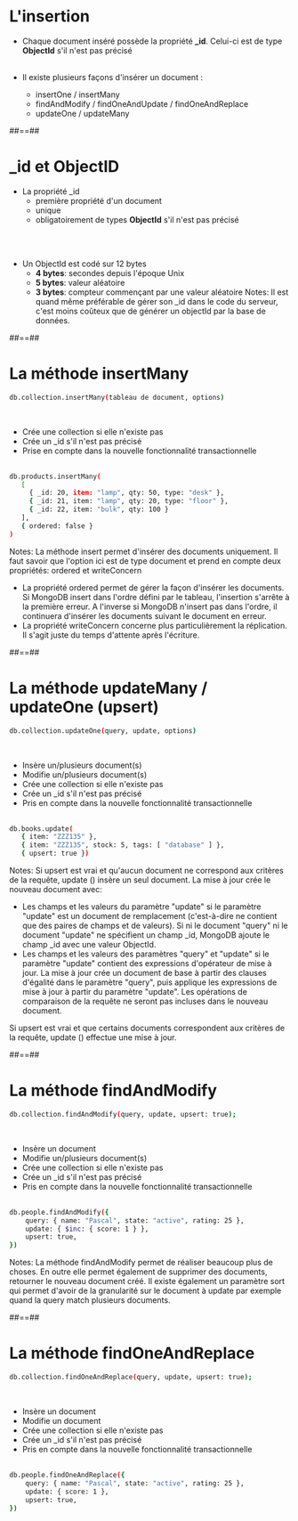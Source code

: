 <!-- .slide: class="sfeir-basic-slide"-->
# L'insertion
- Chaque document inséré possède la propriété <b>_id</b>. Celui-ci est de type <b>ObjectId</b> s'il n'est pas précisé
<br/><br/>

- Il existe plusieurs façons d'insérer un document :
    - insertOne / insertMany
    <!-- .element: class="bold" -->
    - findAndModify / findOneAndUpdate / findOneAndReplace
    <!-- .element: class="bold" -->
    - updateOne / updateMany
    <!-- .element: class="bold" -->

##==##

<!-- slide: class="transition-white sfeir-basic-slide"-->
# _id et ObjectID

- La propriété _id
    - première propriété d'un document
    - unique
    - obligatoirement de types <b>ObjectId</b> s'il n'est pas précisé

<br/><br/>

- Un ObjectId est codé sur 12 bytes
    - <b>4 bytes</b>: secondes depuis l'époque Unix
    - <b>5 bytes</b>: valeur aléatoire
    - <b>3 bytes</b>: compteur commençant par une valeur aléatoire
Notes: Il est quand même préférable de gérer son _id dans le code du serveur, c'est moins coûteux que de générer un objectId par la base de données.

##==##

<!-- .slide: class="with-code inconsolata"-->
# La méthode insertMany
```bash
db.collection.insertMany(tableau de document, options)
```
<!-- .element: class="big-code"-->
<br>

- Crée une collection si elle n'existe pas
- Crée un _id s'il n'est pas précisé
- Prise en compte dans la nouvelle fonctionnalité transactionnelle
<br><br>

```bash
db.products.insertMany(
   [
     { _id: 20, item: "lamp", qty: 50, type: "desk" },
     { _id: 21, item: "lamp", qty: 20, type: "floor" },
     { _id: 22, item: "bulk", qty: 100 }
   ],
   { ordered: false }
)
```
<!-- .element: class="medium-code"-->
Notes: La méthode insert permet d'insérer des documents uniquement.
Il faut savoir que l'option ici est de type document et prend en compte deux propriétés: ordered et writeConcern
- La propriété ordered permet de gérer la façon d'insérer les documents. Si MongoDB insert dans l'ordre défini par le tableau, l'insertion s'arrête à la première erreur. A l'inverse si MongoDB n'insert pas dans l'ordre, il continuera d'insérer les documents suivant le document en erreur.
- La propriété writeConcern concerne plus particulièrement la réplication. Il s'agit juste du temps d'attente après l'écriture.

##==##


<!-- .slide: class="with-code inconsolata"-->
# La méthode updateMany / updateOne (upsert)
```bash
db.collection.updateOne(query, update, options)
```
<!-- .element: class="big-code"-->
<br>

- Insère un/plusieurs document(s)
- Modifie un/plusieurs document(s)
- Crée une collection si elle n'existe pas
- Crée un _id s'il n'est pas précisé
- Pris en compte dans la nouvelle fonctionnalité transactionnelle
<br><br>

```bash
db.books.update(
   { item: "ZZZ135" },
   { item: "ZZZ135", stock: 5, tags: [ "database" ] },
   { upsert: true })
```
<!-- .element: class="medium-code"-->
Notes: Si upsert est vrai et qu'aucun document ne correspond aux critères de la requête, update () insère un seul document. La mise à jour crée le nouveau document avec:
- Les champs et les valeurs du paramètre "update" si le paramètre "update" est un document de remplacement (c'est-à-dire ne contient que des paires de champs et de valeurs). Si ni le document "query" ni le document "update" ne spécifient un champ _id, MongoDB ajoute le champ _id avec une valeur ObjectId.
- Les champs et les valeurs des paramètres "query" et "update" si le paramètre "update" contient des expressions d'opérateur de mise à jour. La mise à jour crée un document de base à partir des clauses d'égalité dans le paramètre "query", puis applique les expressions de mise à jour à partir du paramètre "update". Les opérations de comparaison de la requête ne seront pas incluses dans le nouveau document.

Si upsert est vrai et que certains documents correspondent aux critères de la requête, update () effectue une mise à jour.

##==##

<!-- .slide: class="sfeir-basic-slide with-code"-->
# La méthode findAndModify
```bash
db.collection.findAndModify(query, update, upsert: true);
```
<!-- .element: class="big-code"-->
<br>

- Insère un document
- Modifie un/plusieurs document(s)
- Crée une collection si elle n'existe pas
- Crée un _id s'il n'est pas précisé
- Pris en compte dans la nouvelle fonctionnalité transactionnelle
<br><br>

```bash
db.people.findAndModify({
    query: { name: "Pascal", state: "active", rating: 25 },
    update: { $inc: { score: 1 } },
    upsert: true,
})
```
<!-- .element: class="medium-code"-->
Notes: La méthode findAndModify permet de réaliser beaucoup plus de choses. En outre elle permet également de supprimer des documents, retourner le nouveau document créé.
Il existe également un paramètre sort qui permet d'avoir de la granularité sur le document à update par exemple quand la query match plusieurs documents.

##==##

<!-- .slide: class="sfeir-basic-slide with-code inconsolata"-->

# La méthode findOneAndReplace
```bash
db.collection.findOneAndReplace(query, update, upsert: true);
```
<!-- .element: class="big-code"-->
<br>

- Insère un document
- Modifie un document
- Crée une collection si elle n'existe pas
- Crée un _id s'il n'est pas précisé
- Pris en compte dans la nouvelle fonctionnalité transactionnelle
<br><br>

```bash
db.people.findOneAndReplace({
    query: { name: "Pascal", state: "active", rating: 25 },
    update: { score: 1 },
    upsert: true,
})
```
<!-- .element: class="medium-code"-->
